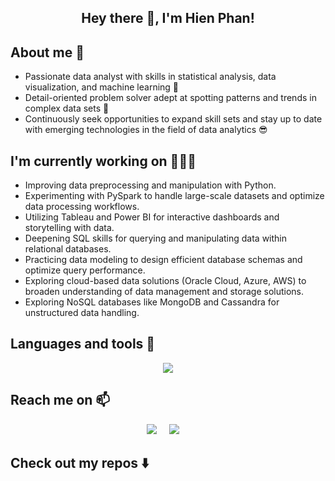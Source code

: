 <h2  align="center"> Hey there 👋, I'm Hien Phan!

<!--
**hienphan161/hienphan161** is a ✨ _special_ ✨ repository because its `README.md` (this file) appears on your GitHub profile.

Here are some ideas to get you started:

- 🔭 I’m currently working on ...
- 🌱 I’m currently learning ...
- 👯 I’m looking to collaborate on ...
- 🤔 I’m looking for help with ...
- 💬 Ask me about ...
- 📫 How to reach me: ...
- 😄 Pronouns: ...
- ⚡ Fun fact: ...
-->

## About me 🌱

- Passionate data analyst with skills in statistical analysis, data visualization, and machine learning 💪
- Detail-oriented problem solver adept at spotting patterns and trends in complex data sets 🎯
- Continuously seek opportunities to expand skill sets and stay up to date with emerging technologies in the field of data analytics 😎

## I'm currently working on 🚴🏻‍♀

- Improving data preprocessing and manipulation with Python.
- Experimenting with PySpark to handle large-scale datasets and optimize data processing workflows.
- Utilizing Tableau and Power BI for interactive dashboards and storytelling with data.
- Deepening SQL skills for querying and manipulating data within relational databases.
- Practicing data modeling to design efficient database schemas and optimize query performance.
- Exploring cloud-based data solutions (Oracle Cloud, Azure, AWS) to broaden understanding of data management and storage solutions.
- Exploring NoSQL databases like MongoDB and Cassandra for unstructured data handling.

## Languages and tools 🔭
<p align="center">
  <a href="https://skillicons.dev">
    <img src="https://skillicons.dev/icons?i=py,kotlin,gcp,kubernetes,redis,docker,kafka,grafana,postman" />
  </a>
</p>

## Reach me on 📫
<p align="center">
  <a target="_blank"href="https://www.linkedin.com/in/hienphan160198/"><img src="https://img.shields.io/badge/linkedin-%230077B5.svg?&style=for-the-badge&logo=linkedin&logoColor=white" /></a>&nbsp;&nbsp;&nbsp;&nbsp;
  <a href="mailto:hien.phantt161@gmail.com?subject=Hello%20Ileri,%20From%20Github"><img src="https://img.shields.io/badge/gmail-%23D14836.svg?&style=for-the-badge&logo=gmail&logoColor=white" /></a>&nbsp;&nbsp;&nbsp;&nbsp;
</p>

## Check out my repos ⬇️
